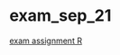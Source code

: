 # exam_sep_21
[exam assignment R](https://github.com/Maevezw/exam_sep_21/blob/master/exam_2_student.ipynb)
